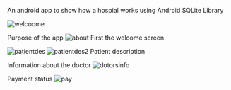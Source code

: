 An android app to show how a hospial works using Android SQLite Library


![welcoome](https://cloud.githubusercontent.com/assets/18600300/25564991/a7edc5e8-2ddc-11e7-9509-370e92043b69.jpg)

Purpose of the app
![about](https://cloud.githubusercontent.com/assets/18600300/25564993/ac7005d6-2ddc-11e7-9eaa-e4c1f68bd563.jpg)
First the welcome screen

![patientdes](https://cloud.githubusercontent.com/assets/18600300/25564995/b2ada93a-2ddc-11e7-963e-7a30e13bb1ba.jpg)
![patientdes2](https://cloud.githubusercontent.com/assets/18600300/25565080/36ad3eb6-2dde-11e7-9134-cca38f614785.jpg)
Patient description

Information about the doctor
![dotorsinfo](https://cloud.githubusercontent.com/assets/18600300/25564996/bc090d76-2ddc-11e7-8066-7d4dd8fe21e7.jpg)

Payment status
![pay](https://cloud.githubusercontent.com/assets/18600300/25564999/cd1df0cc-2ddc-11e7-9c5c-97f2cb1b8f99.jpg)
